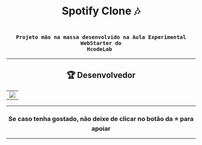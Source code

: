 # <p align="center"> Spotify Clone 🎶</p> 

### <div align="center"><code> Projeto mão na massa desenvolvido na Aula Experimental WebStarter do HcodeLab </code></div>
 

-------------------------------------------------------------------------------------------------------------------------------------------

## <p align="center"> 🏆 Desenvolvedor </p> 

<table align="center">
	<tr>
		<td>
            <a href="https://github.com/guidsribeiro/spotify-clone/graphs/contributors">
              <img src="https://contrib.rocks/image?repo=guidsribeiro/spotify-clone" />
            </a>
        </td>
	</tr>
</table>

----------------------------------------------------------

### <p align="center"> Se caso tenha gostado, não deixe de clicar no botão da ⭐ para apoiar </p>

----------------------------------------------------------
